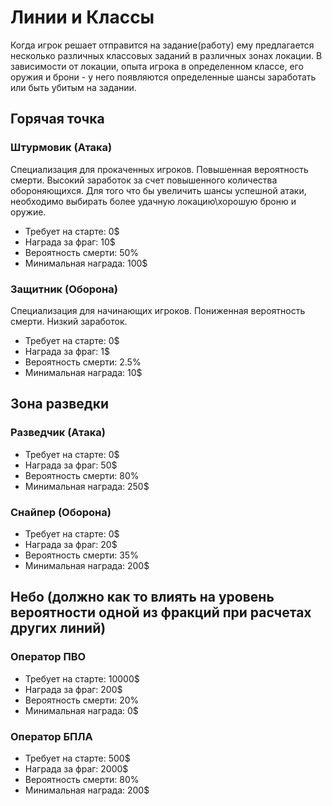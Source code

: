 # Линии и Классы

Когда игрок решает отправится на задание(работу) ему предлагается несколько различных классовых заданий в различных зонах локации.
В зависимости от локации, опыта игрока в определенном классе, его оружия и брони - у него появляются определенные шансы заработать или быть убитым на задании.

## Горячая точка

### Штурмовик (Атака)

Специализация для прокаченных игроков. Повышенная вероятность смерти. Высокий заработок за счет повышенного количества обороняющихся.
Для того что бы увеличить шансы успешной атаки, необходимо выбирать более удачную локацию\хорошую броню и оружие.

- Требует на старте: 0$
- Награда за фраг: 10$
- Вероятность смерти: 50%
- Минимальная награда: 100$

### Защитник (Оборона)

Специализация для начинающих игроков. Пониженная вероятность смерти. Низкий заработок.

- Требует на старте: 0$
- Награда за фраг: 1$
- Вероятность смерти: 2.5%
- Минимальная награда: 10$

## Зона разведки

### Разведчик (Атака)

- Требует на старте: 0$
- Награда за фраг: 50$
- Вероятность смерти: 80%
- Минимальная награда: 250$

### Снайпер (Оборона)

- Требует на старте: 0$
- Награда за фраг: 20$
- Вероятность смерти: 35%
- Минимальная награда: 200$

## Небо (должно как то влиять на уровень вероятности одной из фракций при расчетах других линий)

### Оператор ПВО

- Требует на старте: 10000$
- Награда за фраг: 200$
- Вероятность смерти: 20%
- Минимальная награда: 0$

### Оператор БПЛА

- Требует на старте: 500$
- Награда за фраг: 2000$
- Вероятность смерти: 80%
- Минимальная награда: 200$
